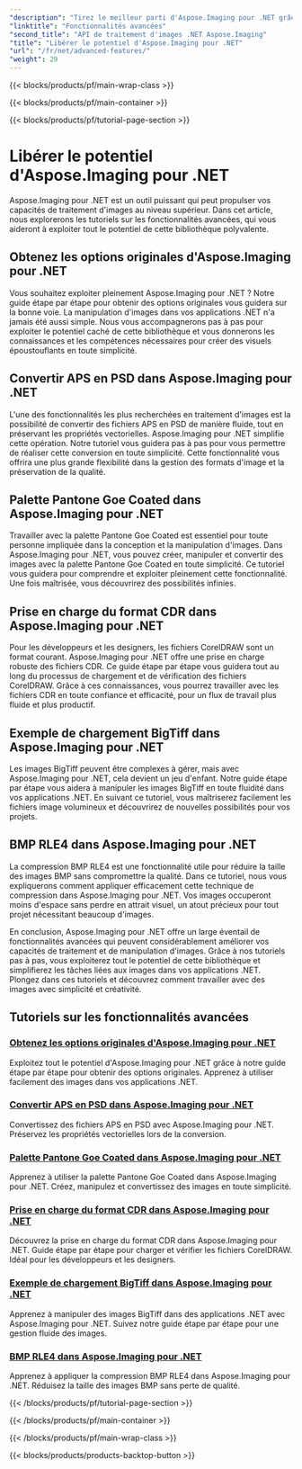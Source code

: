 ```yaml
---
"description": "Tirez le meilleur parti d'Aspose.Imaging pour .NET grâce à nos tutoriels pas à pas. Apprenez à exploiter des options originales et à travailler avec des images sans effort."
"linktitle": "Fonctionnalités avancées"
"second_title": "API de traitement d'images .NET Aspose.Imaging"
"title": "Libérer le potentiel d'Aspose.Imaging pour .NET"
"url": "/fr/net/advanced-features/"
"weight": 29
---
```


{{< blocks/products/pf/main-wrap-class >}}

{{< blocks/products/pf/main-container >}}

{{< blocks/products/pf/tutorial-page-section >}}

# Libérer le potentiel d'Aspose.Imaging pour .NET


Aspose.Imaging pour .NET est un outil puissant qui peut propulser vos capacités de traitement d'images au niveau supérieur. Dans cet article, nous explorerons les tutoriels sur les fonctionnalités avancées, qui vous aideront à exploiter tout le potentiel de cette bibliothèque polyvalente.

## Obtenez les options originales d'Aspose.Imaging pour .NET

Vous souhaitez exploiter pleinement Aspose.Imaging pour .NET ? Notre guide étape par étape pour obtenir des options originales vous guidera sur la bonne voie. La manipulation d'images dans vos applications .NET n'a jamais été aussi simple. Nous vous accompagnerons pas à pas pour exploiter le potentiel caché de cette bibliothèque et vous donnerons les connaissances et les compétences nécessaires pour créer des visuels époustouflants en toute simplicité.

## Convertir APS en PSD dans Aspose.Imaging pour .NET

L'une des fonctionnalités les plus recherchées en traitement d'images est la possibilité de convertir des fichiers APS en PSD de manière fluide, tout en préservant les propriétés vectorielles. Aspose.Imaging pour .NET simplifie cette opération. Notre tutoriel vous guidera pas à pas pour vous permettre de réaliser cette conversion en toute simplicité. Cette fonctionnalité vous offrira une plus grande flexibilité dans la gestion des formats d'image et la préservation de la qualité.

## Palette Pantone Goe Coated dans Aspose.Imaging pour .NET

Travailler avec la palette Pantone Goe Coated est essentiel pour toute personne impliquée dans la conception et la manipulation d'images. Dans Aspose.Imaging pour .NET, vous pouvez créer, manipuler et convertir des images avec la palette Pantone Goe Coated en toute simplicité. Ce tutoriel vous guidera pour comprendre et exploiter pleinement cette fonctionnalité. Une fois maîtrisée, vous découvrirez des possibilités infinies.

## Prise en charge du format CDR dans Aspose.Imaging pour .NET

Pour les développeurs et les designers, les fichiers CorelDRAW sont un format courant. Aspose.Imaging pour .NET offre une prise en charge robuste des fichiers CDR. Ce guide étape par étape vous guidera tout au long du processus de chargement et de vérification des fichiers CorelDRAW. Grâce à ces connaissances, vous pourrez travailler avec les fichiers CDR en toute confiance et efficacité, pour un flux de travail plus fluide et plus productif.

## Exemple de chargement BigTiff dans Aspose.Imaging pour .NET

Les images BigTiff peuvent être complexes à gérer, mais avec Aspose.Imaging pour .NET, cela devient un jeu d'enfant. Notre guide étape par étape vous aidera à manipuler les images BigTiff en toute fluidité dans vos applications .NET. En suivant ce tutoriel, vous maîtriserez facilement les fichiers image volumineux et découvrirez de nouvelles possibilités pour vos projets.

## BMP RLE4 dans Aspose.Imaging pour .NET

La compression BMP RLE4 est une fonctionnalité utile pour réduire la taille des images BMP sans compromettre la qualité. Dans ce tutoriel, nous vous expliquerons comment appliquer efficacement cette technique de compression dans Aspose.Imaging pour .NET. Vos images occuperont moins d'espace sans perdre en attrait visuel, un atout précieux pour tout projet nécessitant beaucoup d'images.

En conclusion, Aspose.Imaging pour .NET offre un large éventail de fonctionnalités avancées qui peuvent considérablement améliorer vos capacités de traitement et de manipulation d'images. Grâce à nos tutoriels pas à pas, vous exploiterez tout le potentiel de cette bibliothèque et simplifierez les tâches liées aux images dans vos applications .NET. Plongez dans ces tutoriels et découvrez comment travailler avec des images avec simplicité et créativité.
## Tutoriels sur les fonctionnalités avancées
### [Obtenez les options originales d'Aspose.Imaging pour .NET](./get-original-options/)
Exploitez tout le potentiel d'Aspose.Imaging pour .NET grâce à notre guide étape par étape pour obtenir des options originales. Apprenez à utiliser facilement des images dans vos applications .NET.
### [Convertir APS en PSD dans Aspose.Imaging pour .NET](./convert-aps-to-psd/)
Convertissez des fichiers APS en PSD avec Aspose.Imaging pour .NET. Préservez les propriétés vectorielles lors de la conversion.
### [Palette Pantone Goe Coated dans Aspose.Imaging pour .NET](./pantone-goe-coated-palette/)
Apprenez à utiliser la palette Pantone Goe Coated dans Aspose.Imaging pour .NET. Créez, manipulez et convertissez des images en toute simplicité.
### [Prise en charge du format CDR dans Aspose.Imaging pour .NET](./support-of-cdr-format/)
Découvrez la prise en charge du format CDR dans Aspose.Imaging pour .NET. Guide étape par étape pour charger et vérifier les fichiers CorelDRAW. Idéal pour les développeurs et les designers.
### [Exemple de chargement BigTiff dans Aspose.Imaging pour .NET](./bigtiff-load-example/)
Apprenez à manipuler des images BigTiff dans des applications .NET avec Aspose.Imaging pour .NET. Suivez notre guide étape par étape pour une gestion fluide des images.
### [BMP RLE4 dans Aspose.Imaging pour .NET](./bmp-rle4/)
Apprenez à appliquer la compression BMP RLE4 dans Aspose.Imaging pour .NET. Réduisez la taille des images BMP sans perte de qualité.

{{< /blocks/products/pf/tutorial-page-section >}}

{{< /blocks/products/pf/main-container >}}

{{< /blocks/products/pf/main-wrap-class >}}

{{< blocks/products/products-backtop-button >}}